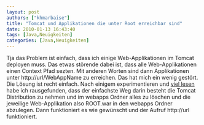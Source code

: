 ```yaml
---
layout: post
authors: ["khmarbaise"]
title: "Tomcat und Applikationen die unter Root erreichbar sind"
date: 2010-01-13 16:43:40
tags: [Java,Neuigkeiten]
categories: [Java,Neuigkeiten]
---
```

Tja das Problem ist einfach, dass ich einige Web-Applikationen im Tomcat deployen muss. Das etwas störende dabei ist, dass alle Web-Applikationen einen Context Pfad sezten. Mit anderen Worten sind dann Applikationen unter http://url/WebAppName zu erreichen. Das hat mich ein wenig gestört. Die Lösung ist recht einfach. Nach einigem experimentieren und <a href="http://www.coderanch.com/t/87915/Tomcat/tomcat-define-context-root-name#470683">viel lesen</a> habe ich rausgefunden, dass der einfachste Weg darin besteht die Tomcat Distribution zu nehmen und im webapps Ordner alles zu löschen und die jeweilige Web-Applikation also ROOT.war in den webapps Ordner abzulegen. Dann funktioniert es wie gewünscht und der Aufruf http://url funktioniert.
